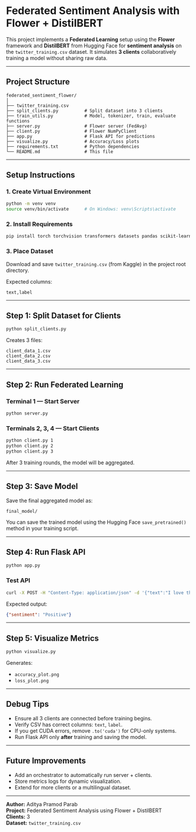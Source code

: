 # Federated Sentiment Analysis with Flower + DistilBERT

This project implements a **Federated Learning** setup using the **Flower** framework and **DistilBERT** from Hugging Face for **sentiment analysis** on the `twitter_training.csv` dataset. It simulates **3 clients** collaboratively training a model without sharing raw data.

---

##  Project Structure
```
federated_sentiment_flower/
│
├── twitter_training.csv
├── split_clients.py          # Split dataset into 3 clients
├── train_utils.py            # Model, tokenizer, train, evaluate functions
├── server.py                 # Flower server (FedAvg)
├── client.py                 # Flower NumPyClient
├── app.py                    # Flask API for predictions
├── visualize.py              # Accuracy/Loss plots
├── requirements.txt          # Python dependencies
└── README.md                 # This file
```

---

## Setup Instructions

### 1. Create Virtual Environment
```bash
python -m venv venv
source venv/bin/activate      # On Windows: venv\Scripts\activate
```

### 2️. Install Requirements
```bash
pip install torch torchvision transformers datasets pandas scikit-learn matplotlib flask flwr
```

### 3️. Place Dataset
Download and save `twitter_training.csv` (from Kaggle) in the project root directory.

Expected columns:
```
text,label
```

---

## Step 1: Split Dataset for Clients
```bash
python split_clients.py
```
Creates 3 files:
```
client_data_1.csv
client_data_2.csv
client_data_3.csv
```

---

##  Step 2: Run Federated Learning

### Terminal 1 — Start Server
```bash
python server.py
```

### Terminals 2, 3, 4 — Start Clients
```bash
python client.py 1
python client.py 2
python client.py 3
```

After 3 training rounds, the model will be aggregated.

---

##  Step 3: Save Model
Save the final aggregated model as:
```
final_model/
```
You can save the trained model using the Hugging Face `save_pretrained()` method in your training script.

---

##  Step 4: Run Flask API
```bash
python app.py
```

### Test API
```bash
curl -X POST -H "Content-Type: application/json" -d '{"text":"I love this project!"}' http://127.0.0.1:5000/predict
```
Expected output:
```json
{"sentiment": "Positive"}
```

---

##  Step 5: Visualize Metrics
```bash
python visualize.py
```
Generates:
- `accuracy_plot.png`
- `loss_plot.png`

---

##  Debug Tips
- Ensure all 3 clients are connected before training begins.
- Verify CSV has correct columns: `text`, `label`.
- If you get CUDA errors, remove `.to('cuda')` for CPU-only systems.
- Run Flask API only **after** training and saving the model.

---

##  Future Improvements
- Add an orchestrator to automatically run server + clients.
- Store metrics logs for dynamic visualization.
- Extend for more clients or a multilingual dataset.

---

**Author:** Aditya Pramod Parab  
**Project:** Federated Sentiment Analysis using Flower + DistilBERT  
**Clients:** 3  
**Dataset:** `twitter_training.csv`

